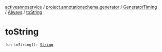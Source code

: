 [activeannoservice](../../../index.md) / [project.annotationschema.generator](../../index.md) / [GeneratorTiming](../index.md) / [Always](index.md) / [toString](./to-string.md)

# toString

`fun toString(): `[`String`](https://kotlinlang.org/api/latest/jvm/stdlib/kotlin/-string/index.html)